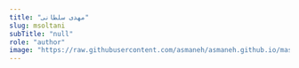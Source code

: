 ```yaml
--- 
title: "مهدی سلطانی" 
slug: msoltani 
subTitle: "null" 
role: "author" 
image: "https://raw.githubusercontent.com/asmaneh/asmaneh.github.io/master/assets/img/authors/msoltani.jpg" 
--- 
```

